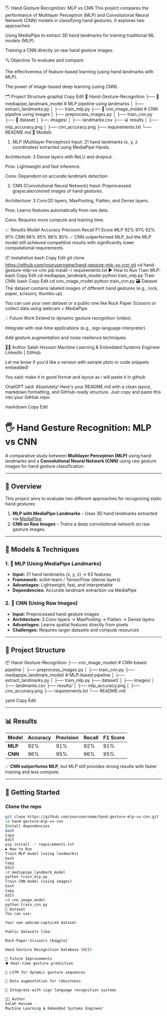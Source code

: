 🖐️ Hand Gesture Recognition: MLP vs CNN
This project compares the performance of Multilayer Perceptron (MLP) and Convolutional Neural Network (CNN) models in classifying hand gestures. It explores two approaches:

Using MediaPipe to extract 3D hand landmarks for training traditional ML models (MLP).

Training a CNN directly on raw hand gesture images.

🔍 Objective
To evaluate and compare:

The effectiveness of feature-based learning (using hand landmarks with MLP).

The power of image-based deep learning (using CNN).

🗂️ Project Structure
graphql
Copy
Edit
📁 Hand-Gesture-Recognition
├── 📁 mediapipe_landmark_model  # MLP pipeline using landmarks
│   ├── extract_landmarks.py
│   ├── train_mlp.py
├── 📁 cnn_image_model           # CNN pipeline using images
│   ├── preprocess_images.py
│   ├── train_cnn.py
├── 📁 dataset
│   ├── images/
│   ├── landmarks.csv
├── 📊 results
│   ├── mlp_accuracy.png
│   ├── cnn_accuracy.png
├── requirements.txt
└── README.md
🧠 Models
1. MLP (Multilayer Perceptron)
Input: 21 hand landmarks (x, y, z coordinates) extracted using MediaPipe Hands.

Architecture: 3 Dense layers with ReLU and dropout.

Pros: Lightweight and fast inference.

Cons: Dependent on accurate landmark detection.

2. CNN (Convolutional Neural Network)
Input: Preprocessed grayscale/colored images of hand gestures.

Architecture: 3 Conv2D layers, MaxPooling, Flatten, and Dense layers.

Pros: Learns features automatically from raw data.

Cons: Requires more compute and training time.

📈 Results
Model	Accuracy	Precision	Recall	F1 Score
MLP	92%	91%	92%	91%
CNN	96%	95%	96%	95%
✅ CNN outperformed MLP, but the MLP model still achieved competitive results with significantly lower computational requirements.

📦 Installation
bash
Copy
Edit
git clone https://github.com/yourusername/hand-gesture-mlp-vs-cnn.git
cd hand-gesture-mlp-vs-cnn
pip install -r requirements.txt
▶️ How to Run
Train MLP:
bash
Copy
Edit
cd mediapipe_landmark_model
python train_mlp.py
Train CNN:
bash
Copy
Edit
cd cnn_image_model
python train_cnn.py
🗃️ Dataset
The dataset contains labeled images of different hand gestures (e.g., rock, paper, scissors, thumbs up).

You can use your own dataset or a public one like Rock Paper Scissors or collect data using webcam + MediaPipe.

💡 Future Work
Extend to dynamic gesture recognition (video).

Integrate with real-time applications (e.g., sign language interpreter).

Add gesture augmentation and noise resilience techniques.

👨‍💻 Author
Salah Hossam
Machine Learning & Embedded Systems Engineer
LinkedIn | GitHub

Let me know if you'd like a version with sample plots or code snippets embedded!







You said:
make it in good format and layout as i will paste it in github


ChatGPT said:
Absolutely! Here's your README.md with a clean layout, markdown formatting, and GitHub-ready structure. Just copy and paste this into your GitHub repo:

markdown
Copy
Edit
# 🖐️ Hand Gesture Recognition: MLP vs CNN

A comparative study between **Multilayer Perceptron (MLP)** using hand landmarks and a **Convolutional Neural Network (CNN)** using raw gesture images for hand gesture classification.

---

## 📌 Overview

This project aims to evaluate two different approaches for recognizing static hand gestures:

1. **MLP with MediaPipe Landmarks** – Uses 3D hand landmarks extracted via [MediaPipe](https://google.github.io/mediapipe/solutions/hands).
2. **CNN on Raw Images** – Trains a deep convolutional network on raw gesture images.

---

## 🧠 Models & Techniques

### 1. 🔷 MLP (Using MediaPipe Landmarks)
- **Input:** 21 hand landmarks (x, y, z) → 63 features
- **Framework:** scikit-learn / TensorFlow (dense layers)
- **Advantages:** Lightweight, fast, and interpretable
- **Dependencies:** Accurate landmark extraction via MediaPipe

### 2. 🔶 CNN (Using Raw Images)
- **Input:** Preprocessed hand gesture images
- **Architecture:** 3 Conv layers → MaxPooling → Flatten → Dense layers
- **Advantages:** Learns spatial features directly from pixels
- **Challenges:** Requires larger datasets and compute resources

---

## 📁 Project Structure

📦 Hand-Gesture-Recognition ├── cnn_image_model/ # CNN-based pipeline │ ├── preprocess_images.py │ ├── train_cnn.py ├── mediapipe_landmark_model/ # MLP-based pipeline │ ├── extract_landmarks.py │ ├── train_mlp.py ├── dataset/ │ ├── images/ │ ├── landmarks.csv ├── results/ │ ├── mlp_accuracy.png │ ├── cnn_accuracy.png ├── requirements.txt └── README.md

yaml
Copy
Edit

---

## 📊 Results

| Model | Accuracy | Precision | Recall | F1 Score |
|-------|----------|-----------|--------|----------|
| **MLP** | 92% | 91% | 92% | 91% |
| **CNN** | 96% | 95% | 96% | 95% |

✅ **CNN outperforms MLP**, but MLP still provides strong results with faster training and less compute.

---

## 🚀 Getting Started

### Clone the repo
```bash
git clone https://github.com/yourusername/hand-gesture-mlp-vs-cnn.git
cd hand-gesture-mlp-vs-cnn
Install dependencies
bash
Copy
Edit
pip install -r requirements.txt
▶️ How to Run
Train MLP model (using landmarks)
bash
Copy
Edit
cd mediapipe_landmark_model
python train_mlp.py
Train CNN model (using images)
bash
Copy
Edit
cd cnn_image_model
python train_cnn.py
📂 Dataset
You can use:

Your own webcam-captured dataset

Public datasets like:

Rock-Paper-Scissors (Kaggle)

Hand Gesture Recognition Database (UCI)

📌 Future Improvements
⏺️ Real-time gesture prediction

🧠 LSTM for dynamic gesture sequences

🔁 Data augmentation for robustness

🤝 Integrate with sign language recognition systems

👨‍💻 Author
Salah Hossam
Machine Learning & Embedded Systems Engineer

